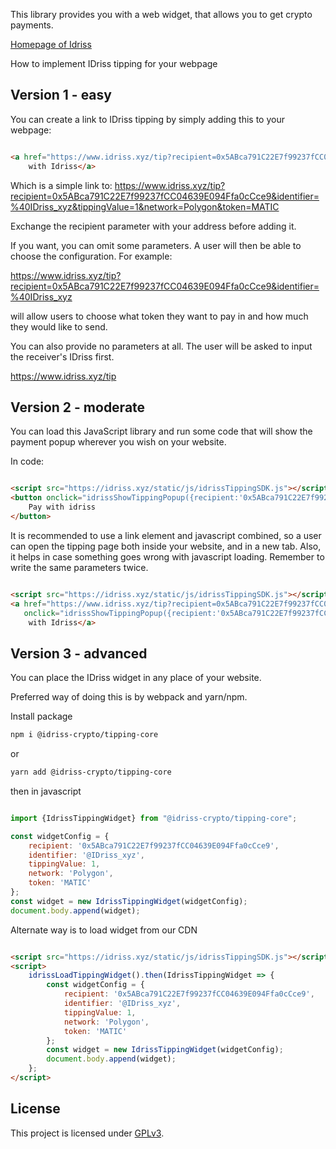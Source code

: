 This library provides you with a web widget, that allows you to get crypto payments.

[Homepage of Idriss](https://idriss.xyz)

How to implement IDriss tipping for your webpage

## Version 1 - easy

You can create a link to IDriss tipping by simply adding this to your webpage:

```html

<a href="https://www.idriss.xyz/tip?recipient=0x5ABca791C22E7f99237fCC04639E094Ffa0cCce9&identifier=%40IDriss_xyz&tippingValue=1&network=Polygon&token=MATIC">Pay
    with Idriss</a>
```

Which is a simple link to:
https://www.idriss.xyz/tip?recipient=0x5ABca791C22E7f99237fCC04639E094Ffa0cCce9&identifier=%40IDriss_xyz&tippingValue=1&network=Polygon&token=MATIC

Exchange the recipient parameter with your address before adding it.

If you want, you can omit some parameters. A user will then be able to choose the configuration. For example:

https://www.idriss.xyz/tip?recipient=0x5ABca791C22E7f99237fCC04639E094Ffa0cCce9&identifier=%40IDriss_xyz

will allow users to choose what token they want to pay in and how much they would like to send.

You can also provide no parameters at all. The user will be asked to input the receiver's IDriss first.

https://www.idriss.xyz/tip

## Version 2 - moderate

You can load this JavaScript library and run some code that will show the payment popup wherever you wish on your website.

In code:

```html

<script src="https://idriss.xyz/static/js/idrissTippingSDK.js"></script>
<button onclick="idrissShowTippingPopup({recipient:'0x5ABca791C22E7f99237fCC04639E094Ffa0cCce9',identifier:'@IDriss_xyz',tippingValue:1,network:'Polygon',token:'MATIC'},event)">
    Pay with idriss
</button>
```

It is recommended to use a link element and javascript combined, so a user can open the tipping page both inside your website, and in a new
tab. Also, it helps in case something goes wrong with javascript loading. Remember to write the same parameters twice.

```html

<script src="https://idriss.xyz/static/js/idrissTippingSDK.js"></script>
<a href="https://www.idriss.xyz/tip?recipient=0x5ABca791C22E7f99237fCC04639E094Ffa0cCce9&identifier=%40IDriss_xyz&tippingValue=1&network=Polygon&token=MATIC"
   onclick="idrissShowTippingPopup({recipient:'0x5ABca791C22E7f99237fCC04639E094Ffa0cCce9',identifier:'@IDriss_xyz',tippingValue:1,network:'Polygon',token:'MATIC'},event)">Pay
    with Idriss</a>
```

## Version 3 - advanced

You can place the IDriss widget in any place of your website.

Preferred way of doing this is by webpack and yarn/npm.

Install package

```bash
npm i @idriss-crypto/tipping-core
```

or

```bash
yarn add @idriss-crypto/tipping-core
```

then in javascript

```js

import {IdrissTippingWidget} from "@idriss-crypto/tipping-core";

const widgetConfig = {
    recipient: '0x5ABca791C22E7f99237fCC04639E094Ffa0cCce9',
    identifier: '@IDriss_xyz',
    tippingValue: 1,
    network: 'Polygon',
    token: 'MATIC'
};
const widget = new IdrissTippingWidget(widgetConfig);
document.body.append(widget);

```

Alternate way is to load widget from our CDN

```html

<script src="https://idriss.xyz/static/js/idrissTippingSDK.js"></script>
<script>
    idrissLoadTippingWidget().then(IdrissTippingWidget => {
        const widgetConfig = {
            recipient: '0x5ABca791C22E7f99237fCC04639E094Ffa0cCce9',
            identifier: '@IDriss_xyz',
            tippingValue: 1,
            network: 'Polygon',
            token: 'MATIC'
        };
        const widget = new IdrissTippingWidget(widgetConfig);
        document.body.append(widget);
    };
</script>
```

## License

This project is licensed under [GPLv3](https://github.com/idriss-crypto/send-to-anyone-core/blob/master/LICENSE).

